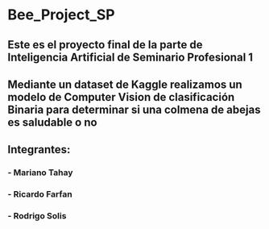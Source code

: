 # Bee_Project_SP

## Este es el proyecto final de la parte de Inteligencia Artificial de Seminario Profesional 1

## Mediante un dataset de Kaggle realizamos un modelo de Computer Vision de clasificación Binaria para determinar si una colmena de abejas es saludable o no

## Integrantes:
### - Mariano Tahay
### - Ricardo Farfan
### - Rodrigo Solis

